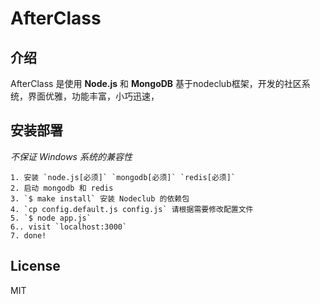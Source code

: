 AfterClass
=

## 介绍

AfterClass 是使用 **Node.js** 和 **MongoDB** 基于nodeclub框架，开发的社区系统，界面优雅，功能丰富，小巧迅速，

## 安装部署

*不保证 Windows 系统的兼容性*


```
1. 安装 `node.js[必须]` `mongodb[必须]` `redis[必须]`
2. 启动 mongodb 和 redis
3. `$ make install` 安装 Nodeclub 的依赖包
4. `cp config.default.js config.js` 请根据需要修改配置文件
5. `$ node app.js`
6.. visit `localhost:3000`
7. done!
```


## License

MIT
